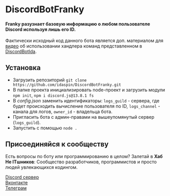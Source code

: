 # DiscordBotFranky
#### Franky разузнает базовую информацию о любом пользователе Discord используя лишь его ID.

Фактически исходный код данного бота является доп. материалом для [видео](https://youtu.be/vYpp1i3hHxc) об использовании хандлера команд представленном в [DiscordBotIda](https://github.com/idaspin/DiscordBotIda).

## Установка
- Загрузить репозиторий `git clone https://github.com/idaspin/DiscordBotFranky.git`
- В папке проекта инициализировать node-проект и загрузить модули `npm init`, `npm i discord.js@13.8.1 fs`
- В *config.json* заменить идентификаторы: `logs_guild` - сервера, где будет происходить вычисление пользователя по ID, `logs_channel` - канала для логов, `owner_id` - владельца бота.
- Пригласить бота с админ-правами на вышеупомянутый сервер (`logs_guild`).
- Запустить с помощью `node .`


## Присоединяйся к сообществу

Есть вопросы по боту или программированию в целом? Залетай в **Хаб Не ITшников**: Сообщество разработчиков, программистов и просто людей увлекающихся кодингом.

[Discord сервер](https://discord.gg/YeqrTtpmaH)<br>
[Вконтакте](https://vk.com/iamnotacoderdjs)<br>
[Телеграм](https://t.me/iamnotacoderdjs)
